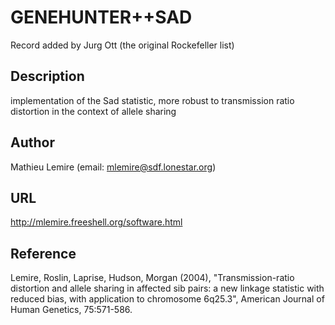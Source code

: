 # GENEHUNTER++SAD
Record added by Jurg Ott (the original Rockefeller list)

## Description
implementation of the Sad statistic, more robust to transmission ratio distortion in the context of allele sharing

## Author
Mathieu Lemire (email: mlemire@sdf.lonestar.org)

## URL
http://mlemire.freeshell.org/software.html

## Reference
Lemire, Roslin, Laprise, Hudson, Morgan (2004), "Transmission-ratio distortion and allele sharing in affected sib pairs: a new linkage statistic with reduced bias, with application to chromosome 6q25.3", American Journal of Human Genetics, 75:571-586.